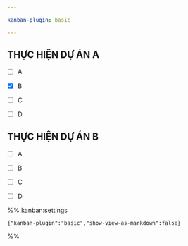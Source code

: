 ```yaml
---

kanban-plugin: basic

---
```


## THỰC HIỆN DỰ ÁN A

- [ ] A
- [x] B
- [ ] C
- [ ] D


## THỰC HIỆN DỰ ÁN B

- [ ] A
- [ ] B
- [ ] C
- [ ] D




%% kanban:settings
```
{"kanban-plugin":"basic","show-view-as-markdown":false}
```
%%
